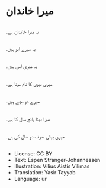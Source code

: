 # میرا خاندان

##
یہ میرا خاندان ہے۔

##
یہ میرے ابو ہیں۔

##
یہ میری امی ہیں۔

##
میری بیوی کا نام مونا ہے۔

##
میرے دو بچے ہیں۔

##
میرا بیٹا پانچ سال کا ہے۔

##
میری بیٹی صرف دو سال کی ہے۔

##
* License: CC BY
* Text: Espen Stranger-Johannessen
* Illustration: Vilius Aistis Vilimas
* Translation: Yasir Tayyab
* Language: ur
